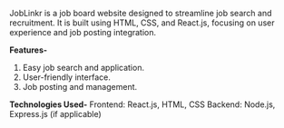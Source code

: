 JobLinkr is a job board website designed to streamline job search and recruitment. It is built using HTML, CSS, and React.js, focusing on user experience and job posting integration.

**Features-**

1) Easy job search and application.
2) User-friendly interface.
3) Job posting and management.

**Technologies Used-**
Frontend: React.js, HTML, CSS
Backend: Node.js, Express.js (if applicable)

